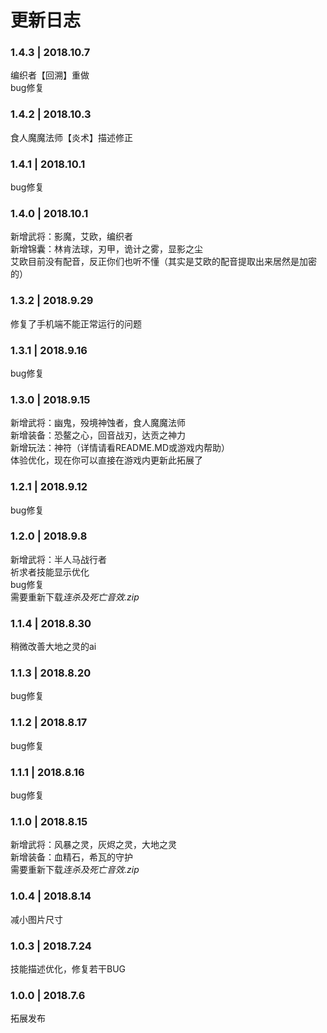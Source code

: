 # 更新日志
### 1.4.3 | 2018.10.7

编织者【回溯】重做  
bug修复  

### 1.4.2 | 2018.10.3

食人魔魔法师【炎术】描述修正  

### 1.4.1 | 2018.10.1

bug修复

### 1.4.0 | 2018.10.1

新增武将：影魔，艾欧，编织者  
新增锦囊：林肯法球，刃甲，诡计之雾，显影之尘  
艾欧目前没有配音，反正你们也听不懂（其实是艾欧的配音提取出来居然是加密的）  

### 1.3.2 | 2018.9.29

修复了手机端不能正常运行的问题

### 1.3.1 | 2018.9.16

bug修复

### 1.3.0 | 2018.9.15

新增武将：幽鬼，殁境神蚀者，食人魔魔法师  
新增装备：恐鳌之心，回音战刃，达贡之神力  
新增玩法：神符（详情请看README.MD或游戏内帮助）  
体验优化，现在你可以直接在游戏内更新此拓展了  

### 1.2.1 | 2018.9.12

bug修复  

### 1.2.0 | 2018.9.8

新增武将：半人马战行者  
祈求者技能显示优化  
bug修复  
需要重新下载*连杀及死亡音效.zip*

### 1.1.4 | 2018.8.30

稍微改善大地之灵的ai

### 1.1.3 | 2018.8.20

bug修复

### 1.1.2 | 2018.8.17

bug修复

### 1.1.1 | 2018.8.16

bug修复

### 1.1.0 | 2018.8.15

新增武将：风暴之灵，灰烬之灵，大地之灵  
新增装备：血精石，希瓦的守护  
需要重新下载*连杀及死亡音效.zip*

### 1.0.4 | 2018.8.14

减小图片尺寸

### 1.0.3 | 2018.7.24

技能描述优化，修复若干BUG

### 1.0.0 | 2018.7.6

拓展发布